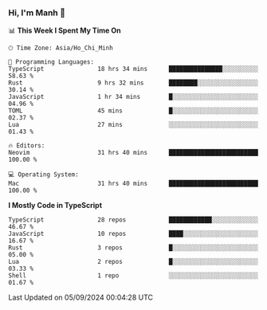 ### Hi, I'm Manh 👋

<!--START_SECTION:waka-->
📊 **This Week I Spent My Time On** 

```text
🕑︎ Time Zone: Asia/Ho_Chi_Minh

💬 Programming Languages: 
TypeScript               18 hrs 34 mins      ███████████████░░░░░░░░░░   58.63 % 
Rust                     9 hrs 32 mins       ████████░░░░░░░░░░░░░░░░░   30.14 % 
JavaScript               1 hr 34 mins        █░░░░░░░░░░░░░░░░░░░░░░░░   04.96 % 
TOML                     45 mins             █░░░░░░░░░░░░░░░░░░░░░░░░   02.37 % 
Lua                      27 mins             ░░░░░░░░░░░░░░░░░░░░░░░░░   01.43 % 

🔥 Editors: 
Neovim                   31 hrs 40 mins      █████████████████████████   100.00 % 

💻 Operating System: 
Mac                      31 hrs 40 mins      █████████████████████████   100.00 % 
```

**I Mostly Code in TypeScript** 

```text
TypeScript               28 repos            ████████████░░░░░░░░░░░░░   46.67 % 
JavaScript               10 repos            ████░░░░░░░░░░░░░░░░░░░░░   16.67 % 
Rust                     3 repos             █░░░░░░░░░░░░░░░░░░░░░░░░   05.00 % 
Lua                      2 repos             █░░░░░░░░░░░░░░░░░░░░░░░░   03.33 % 
Shell                    1 repo              ░░░░░░░░░░░░░░░░░░░░░░░░░   01.67 % 
```




 Last Updated on 05/09/2024 00:04:28 UTC
<!--END_SECTION:waka-->
